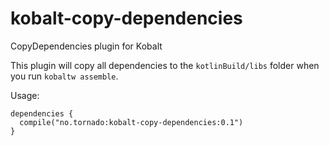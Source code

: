 # kobalt-copy-dependencies
CopyDependencies plugin for Kobalt

This plugin will copy all dependencies to the `kotlinBuild/libs` folder when you run `kobaltw assemble`.

Usage:

    dependencies {
      compile("no.tornado:kobalt-copy-dependencies:0.1")
    }
  
